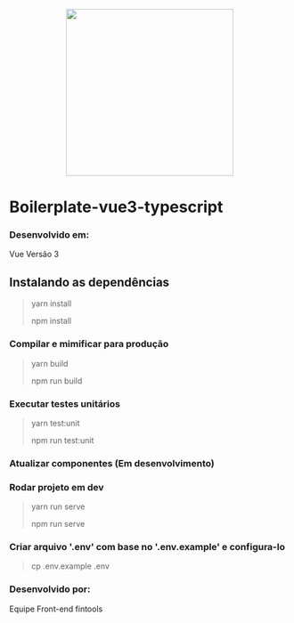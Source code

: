 <p align="center">
    <img src="https://encrypted-tbn0.gstatic.com/images?q=tbn%3AANd9GcQIAOtqQ5is5vwbcEn0ZahZfMxz1QIeAYtFfnLdkCXu1sqAGbnX" width="300">
 </p>

# Boilerplate-vue3-typescript

### Desenvolvido em:
Vue Versão 3

## Instalando as dependências

> yarn install
>
> npm install

### Compilar e mimificar para produção

> yarn build
>
> npm run build

### Executar testes unitários

> yarn test:unit
> 
> npm run test:unit

### Atualizar componentes (Em desenvolvimento)
### Rodar projeto em dev

>yarn run serve
>
>npm run serve



### Criar arquivo '.env' com base no '.env.example' e configura-lo
> cp .env.example .env

### Desenvolvido por:
Equipe Front-end fintools